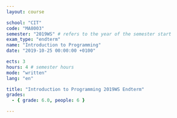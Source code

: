 ```yaml
---
layout: course

school: "CIT"
code: "MA8003"
semester: "2019WS" # refers to the year of the semester start
exam_type: "endterm"
name: "Introduction to Programming"
date: "2019-10-25 00:00:00 +0100"

ects: 3
hours: 4 # semester hours
mode: "written"
lang: "en"

title: "Introduction to Programming 2019WS Endterm"
grades:
  - { grade: 6.0, people: 6 }

---
```



